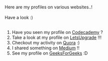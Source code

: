 <br>
Here are my profiles on various websites..! <br><br>
Have a look :) <br><br>

1. Have you seen my profile on [Codecademy](https://www.codecademy.com/profiles/prabhukalyan) ?
2. Take a look at my profile on [LetsUpgrade](https://community.letsupgrade.in/user/prabhukalyan) !!!
3. Checkout my activity on [Quora](https://www.quora.com/profile/Prabhu-Kalyan-8) :)
4. I shared something on [Medium](https://medium.com/@prabhukalyan) !!
5. See my profile on [GeeksForGeeks](https://auth.geeksforgeeks.org/user/prabhukalyan30/profile) :D
